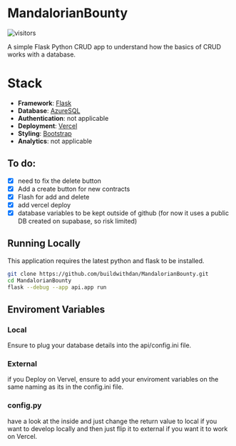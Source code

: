 # MandalorianBounty
![visitors](https://visitor-badge.laobi.icu/badge?page_id=buildwithdan.MandalorianBounty)  
<!-- [![Deploy with Vercel](https://vercel.com/button)](https://vercel.com/new/clone?repository-url=https://github.com/buildwithdan/MandalorianBounty) -->

A simple Flask Python CRUD app to understand how the basics of CRUD works with a database.   

# Stack

- **Framework**: [Flask](https://flask.palletsprojects.com/en/2.2.x/)
- **Database**: [AzureSQL](https://azure.microsoft.com/en-gb/)
- **Authentication**: not applicable
- **Deployment**: [Vercel](https://vercel.com)
- **Styling**: [Bootstrap](https://getbootstrap.com/)
- **Analytics**: not applicable


## To do:

- [x] need to fix the delete button
- [x] Add a create button for new contracts
- [x] Flash for add and delete
- [x] add vercel deploy
- [x] database variables to be kept outside of github (for now it uses a public DB created on supabase, so risk limited)

## Running Locally

This application requires the latest python and flask to be installed.

```bash
git clone https://github.com/buildwithdan/MandalorianBounty.git
cd MandalorianBounty
flask --debug --app api.app run
```

## Enviroment Variables
### Local
Ensure to plug your database details into the api/config.ini file.

### External
if you Deploy on Vervel, ensure to add your enviroment variables on the same naming as its in the config.ini file.

### config.py
have a look at the inside and just change the return value to local if you want to develop locally and then just flip it to external if you want it to work on Vercel.